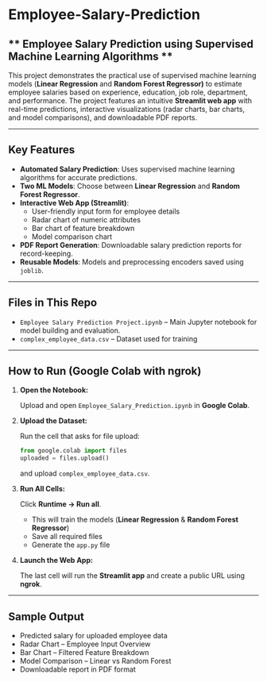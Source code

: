 # Employee-Salary-Prediction
## ** Employee Salary Prediction using Supervised Machine Learning Algorithms **

This project demonstrates the practical use of supervised machine learning models (**Linear Regression** and **Random Forest Regressor)** to estimate employee salaries based on experience, education, job role, department, and performance. The project features an intuitive **Streamlit web app** with real-time predictions, interactive visualizations (radar charts, bar charts, and model comparisons), and downloadable PDF reports.

---

## Key Features

- **Automated Salary Prediction**: Uses supervised machine learning algorithms for accurate predictions.
- **Two ML Models**: Choose between **Linear Regression** and **Random Forest Regressor**.
- **Interactive Web App (Streamlit)**:
    - User-friendly input form for employee details
    - Radar chart of numeric attributes
    - Bar chart of feature breakdown
    - Model comparison chart
- **PDF Report Generation**: Downloadable salary prediction reports for record-keeping.
- **Reusable Models**: Models and preprocessing encoders saved using `joblib`.

---

## Files in This Repo

- `Employee Salary Prediction Project.ipynb` – Main Jupyter notebook for model building and evaluation.
- `complex_employee_data.csv` – Dataset used for training

---

## How to Run (Google Colab with ngrok)

1. **Open the Notebook:**
    
    Upload and open `Employee_Salary_Prediction.ipynb` in **Google Colab**.
    
2. **Upload the Dataset:**
    
    Run the cell that asks for file upload:
    
    ```python
    from google.colab import files
    uploaded = files.upload()
    ```
    
    and upload `complex_employee_data.csv`.
    
3. **Run All Cells:**
    
    Click **Runtime → Run all**.
    
    - This will train the models (**Linear Regression** & **Random Forest Regressor**)
    - Save all required files
    - Generate the `app.py` file
4. **Launch the Web App:**
    
    The last cell will run the **Streamlit app** and create a public URL using **ngrok**.
    

---

## Sample Output

- Predicted salary for uploaded employee data
- Radar Chart – Employee Input Overview
- Bar Chart – Filtered Feature Breakdown
- Model Comparison – Linear vs Random Forest
- Downloadable report in PDF format
